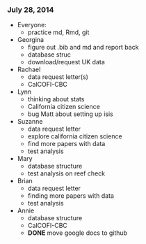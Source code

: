 ### July 28, 2014
- Everyone:
    - practice md, Rmd, git
- Georgina
    - figure out .bib and md and report back
    - database struc
    - download/request UK data
- Rachael
    - data request letter(s)
    - CalCOFI-CBC
- Lynn
    - thinking about stats
    - California citizen science
    - bug Matt about setting up isis
- Suzanne
    - data request letter
    - explore california citizen science
    - find more papers with data
    - test analysis    
- Mary
    - database structure
    - test analysis on reef check
- Brian
    - data request letter
    - finding more papers with data
    - test analysis
- Annie
    - database structure
    - CalCOFI-CBC
    * __DONE__ move google docs to github
